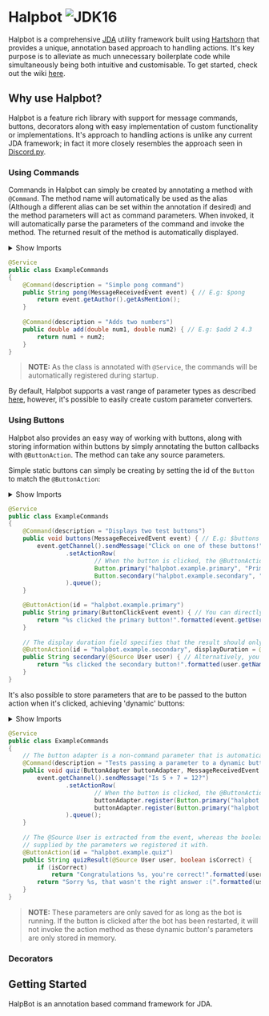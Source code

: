# Halpbot ![JDK16](https://img.shields.io/badge/JDK-16-orange)

Halpbot is a comprehensive [JDA](https://github.com/DV8FromTheWorld/JDA) utility framework built using [Hartshorn](https://github.com/GuusLieben/Hartshorn) that provides a unique, annotation based approach to handling actions. It's key purpose is to alleviate as much unnecessary boilerplate code while simultaneously being both intuitive and customisable. To get started, check out the wiki [here](https://github.com/pumbas600/Halpbot/wiki).

## Why use Halpbot?

Halpbot is a feature rich library with support for message commands, buttons, decorators along with easy implementation of custom functionality or implementations. It's approach to handling actions is unlike any current JDA framework; in fact it more closely resembles the approach seen in [Discord.py](https://github.com/Rapptz/discord.py).

### Using Commands

Commands in Halpbot can simply be created by annotating a method with `@Command`. The method name will automatically be used as the alias (Although a different alias can be set within the annotation if desired) and the method parameters will act as command parameters. When invoked, it will automatically parse the parameters of the command and invoke the method. The returned result of the method is automatically displayed.

<details>
<summary>Show Imports</summary>
<p>

```java
import net.dv8tion.jda.api.events.message.MessageReceivedEvent;

import org.dockbox.hartshorn.core.annotations.stereotype.Service;

import nz.pumbas.halpbot.commands.annotations.Command;
```

</p>
</details>

```java
@Service
public class ExampleCommands
{
    @Command(description = "Simple pong command")
    public String pong(MessageReceivedEvent event) { // E.g: $pong
        return event.getAuthor().getAsMention();
    }
    
    @Command(description = "Adds two numbers")
    public double add(double num1, double num2) { // E.g: $add 2 4.3
        return num1 + num2;
    }
}
```

> **NOTE:** As the class is annotated with `@Service`, the commands will be automatically registered during startup. 

By default, Halpbot supports a vast range of parameter types as described [here](https://github.com/pumbas600/HalpBot/wiki/Command-Arguments), however, it's possible to easily create custom parameter converters.

### Using Buttons

Halpbot also provides an easy way of working with buttons, along with storing information within buttons by simply annotating the button callbacks with `@ButtonAction`. The method can take any source parameters.

Simple static buttons can simply be creating by setting the id of the `Button` to match the `@ButtonAction`:

<details>
<summary>Show Imports</summary>
<p>

```java
import net.dv8tion.jda.api.entities.User;
import net.dv8tion.jda.api.events.interaction.ButtonClickEvent;
import net.dv8tion.jda.api.events.message.MessageReceivedEvent;
import net.dv8tion.jda.api.interactions.components.Button;

import org.dockbox.hartshorn.core.annotations.stereotype.Service;

import nz.pumbas.halpbot.buttons.ButtonAction;
import nz.pumbas.halpbot.commands.annotations.Command;
import nz.pumbas.halpbot.converters.annotations.parameter.Source;
import nz.pumbas.halpbot.utilities.Duration;
```

</p>
</details>


```java
@Service
public class ExampleCommands
{
    @Command(description = "Displays two test buttons")
    public void buttons(MessageReceivedEvent event) { // E.g: $buttons
        event.getChannel().sendMessage("Click on one of these buttons!")
                .setActionRow(
                        // When the button is clicked, the @ButtonAction with the matching id is invoked
                        Button.primary("halpbot.example.primary", "Primary button!"), 
                        Button.secondary("halpbot.example.secondary", "Secondary button!")
                ).queue();
    }

    @ButtonAction(id = "halpbot.example.primary")
    public String primary(ButtonClickEvent event) { // You can directly pass the event
        return "%s clicked the primary button!".formatted(event.getUser().getName());
    }
    
    // The display duration field specifies that the result should only be displayed for 20 seconds
    @ButtonAction(id = "halpbot.example.secondary", displayDuration = @Duration(20))
    public String secondary(@Source User user) { // Alternatively, you can retrieve fields from the event using @Source
        return "%s clicked the secondary button!".formatted(user.getName());
    }
}
```

It's also possible to store parameters that are to be passed to the button action when it's clicked, achieving 'dynamic' buttons:

<details>
<summary>Show Imports</summary>
<p>

```java
import net.dv8tion.jda.api.entities.User;
import net.dv8tion.jda.api.events.message.MessageReceivedEvent;
import net.dv8tion.jda.api.interactions.components.Button;

import org.dockbox.hartshorn.core.annotations.stereotype.Service;

import nz.pumbas.halpbot.buttons.ButtonAction;
import nz.pumbas.halpbot.buttons.ButtonAdapter;
import nz.pumbas.halpbot.commands.annotations.Command;
import nz.pumbas.halpbot.converters.annotations.parameter.Source;
```

</p>
</details>

```java
@Service
public class ExampleCommands
{
    // The button adapter is a non-command parameter that is automatically passed into the parameters
    @Command(description = "Tests passing a parameter to a dynamic button")
    public void quiz(ButtonAdapter buttonAdapter, MessageReceivedEvent event) { // E.g: $quiz        
        event.getChannel().sendMessage("Is 5 + 7 = 12?")
                .setActionRow(
                        // When the button is clicked, the @ButtonAction with the matching id is invoked
                        buttonAdapter.register(Button.primary("halpbot.example.quiz", "Yes"), true),
                        buttonAdapter.register(Button.primary("halpbot.example.quiz", "No"), false)
                ).queue();
    }
    
    // The @Source User is extracted from the event, whereas the boolean (Which isn't a command parameter) is 
    // supplied by the parameters we registered it with.
    @ButtonAction(id = "halpbot.example.quiz")
    public String quizResult(@Source User user, boolean isCorrect) {
        if (isCorrect)
            return "Congratulations %s, you're correct!".formatted(user.getName());
        return "Sorry %s, that wasn't the right answer :(".formatted(user.getName());
    }
}
```

> **NOTE:** These parameters are only saved for as long as the bot is running. If the button is clicked after the bot has been restarted, it will not invoke the action method as these dynamic button's parameters are only stored in memory.

### Decorators

## Getting Started






HalpBot is an annotation based command framework for JDA. 
